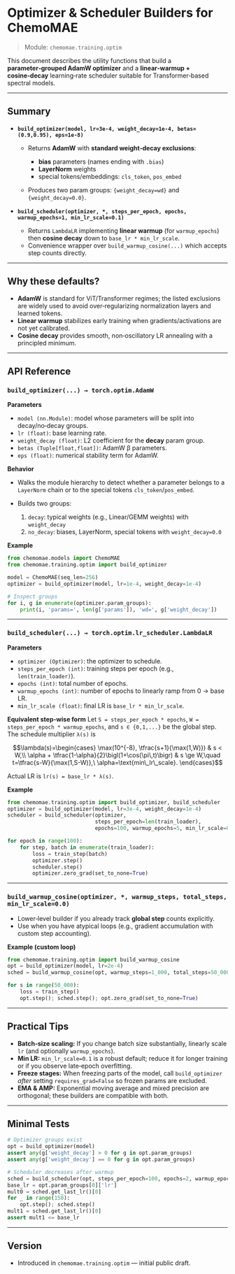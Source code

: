 # Optimizer & Scheduler Builders for ChemoMAE

> Module: `chemomae.training.optim`

This document describes the utility functions that build a **parameter‑grouped AdamW optimizer** and a **linear‑warmup + cosine‑decay** learning‑rate scheduler suitable for Transformer‑based spectral models.

---

## Summary

* **`build_optimizer(model, lr=3e-4, weight_decay=1e-4, betas=(0.9,0.95), eps=1e-8)`**

  * Returns **AdamW** with **standard weight‑decay exclusions**:

    * **bias** parameters (names ending with `.bias`)
    * **LayerNorm** weights
    * special tokens/embeddings: `cls_token`, `pos_embed`
  * Produces two param groups: `{weight_decay=wd}` and `{weight_decay=0.0}`.

* **`build_scheduler(optimizer, *, steps_per_epoch, epochs, warmup_epochs=1, min_lr_scale=0.1)`**

  * Returns `LambdaLR` implementing **linear warmup** (for `warmup_epochs`) then **cosine decay** down to `base_lr * min_lr_scale`.
  * Convenience wrapper over `build_warmup_cosine(...)` which accepts step counts directly.

---

## Why these defaults?

* **AdamW** is standard for ViT/Transformer regimes; the listed exclusions are widely used to avoid over‑regularizing normalization layers and learned tokens.
* **Linear warmup** stabilizes early training when gradients/activations are not yet calibrated.
* **Cosine decay** provides smooth, non‑oscillatory LR annealing with a principled minimum.

---

## API Reference

### `build_optimizer(...) → torch.optim.AdamW`

**Parameters**

* `model (nn.Module)`: model whose parameters will be split into decay/no‑decay groups.
* `lr (float)`: base learning rate.
* `weight_decay (float)`: L2 coefficient for the **decay** param group.
* `betas (Tuple[float,float])`: AdamW β parameters.
* `eps (float)`: numerical stability term for AdamW.

**Behavior**

* Walks the module hierarchy to detect whether a parameter belongs to a `LayerNorm` chain or to the special tokens `cls_token`/`pos_embed`.
* Builds two groups:

  1. `decay`: typical weights (e.g., Linear/GEMM weights) with `weight_decay`
  2. `no_decay`: biases, LayerNorm, special tokens with `weight_decay=0.0`

**Example**

```python
from chemomae.models import ChemoMAE
from chemomae.training.optim import build_optimizer

model = ChemoMAE(seq_len=256)
optimizer = build_optimizer(model, lr=1e-4, weight_decay=1e-4)

# Inspect groups
for i, g in enumerate(optimizer.param_groups):
    print(i, 'params=', len(g['params']), 'wd=', g['weight_decay'])
```

---

### `build_scheduler(...) → torch.optim.lr_scheduler.LambdaLR`

**Parameters**

* `optimizer (Optimizer)`: the optimizer to schedule.
* `steps_per_epoch (int)`: training steps per epoch (e.g., `len(train_loader)`).
* `epochs (int)`: total number of epochs.
* `warmup_epochs (int)`: number of epochs to linearly ramp from 0 → base LR.
* `min_lr_scale (float)`: final LR is `base_lr * min_lr_scale`.

**Equivalent step‑wise form**
Let `S = steps_per_epoch * epochs`, `W = steps_per_epoch * warmup_epochs`, and `s ∈ {0,1,...}` be the global step. The schedule multiplier `λ(s)` is

```math
\lambda(s)=\begin{cases}
\max(10^{-8}, \tfrac{s+1}{\max(1,W)}) & s < W,\\
\alpha + \tfrac{1-\alpha}{2}\bigl(1+\cos(\pi\,t)\bigr) & s \ge W,\quad t=\tfrac{s-W}{\max(1,S-W)},\ \alpha=\text{min\_lr\_scale}.
\end{cases}
```

Actual LR is `lr(s) = base_lr * λ(s)`.

**Example**

```python
from chemomae.training.optim import build_optimizer, build_scheduler
optimizer = build_optimizer(model, lr=3e-4, weight_decay=1e-4)
scheduler = build_scheduler(optimizer,
                            steps_per_epoch=len(train_loader),
                            epochs=100, warmup_epochs=5, min_lr_scale=0.1)

for epoch in range(100):
    for step, batch in enumerate(train_loader):
        loss = train_step(batch)
        optimizer.step()
        scheduler.step()
        optimizer.zero_grad(set_to_none=True)
```

---

### `build_warmup_cosine(optimizer, *, warmup_steps, total_steps, min_lr_scale=0.0)`

* Lower‑level builder if you already track **global step** counts explicitly.
* Use when you have atypical loops (e.g., gradient accumulation with custom step accounting).

**Example (custom loop)**

```python
from chemomae.training.optim import build_warmup_cosine
opt = build_optimizer(model, lr=2e-4)
sched = build_warmup_cosine(opt, warmup_steps=1_000, total_steps=50_000, min_lr_scale=0.2)

for s in range(50_000):
    loss = train_step()
    opt.step(); sched.step(); opt.zero_grad(set_to_none=True)
```

---

## Practical Tips

* **Batch‑size scaling:** If you change batch size substantially, linearly scale `lr` (and optionally `warmup_epochs`).
* **Min LR:** `min_lr_scale=0.1` is a robust default; reduce it for longer training or if you observe late‑epoch overfitting.
* **Freeze stages:** When freezing parts of the model, call `build_optimizer` *after* setting `requires_grad=False` so frozen params are excluded.
* **EMA & AMP:** Exponential moving average and mixed precision are orthogonal; these builders are compatible with both.

---

## Minimal Tests

```python
# Optimizer groups exist
opt = build_optimizer(model)
assert any(g['weight_decay'] > 0 for g in opt.param_groups)
assert any(g['weight_decay'] == 0 for g in opt.param_groups)

# Scheduler decreases after warmup
sched = build_scheduler(opt, steps_per_epoch=100, epochs=2, warmup_epochs=1)
base_lr = opt.param_groups[0]['lr']
mult0 = sched.get_last_lr()[0]
for _ in range(150):
    opt.step(); sched.step()
mult1 = sched.get_last_lr()[0]
assert mult1 <= base_lr
```

---

## Version

* Introduced in `chemomae.training.optim` — initial public draft.
